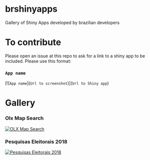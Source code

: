 # brshinyapps
Gallery of Shiny Apps developed by brazilian developers

# To contribute
Please open an issue at this repo to ask for a link to a shiny app to be included. Please use this format:

<!---
[![App name](Url to screenshot)](Url to Shiny app)  
-->

 ### `App name`
[![`App name`](`Url to screenshot`)](`Url to Shiny app`)

# Gallery

### Olx Map Search
[![OLX Map Search](https://i.imgur.com/tSzAmiJ.jpg?1)](https://sillasgonzaga.shinyapps.io/olxshiny2/)  

### Pesquisas Eleitorais 2018
[![Pesquisas Eleitorais 2018](https://i.imgur.com/44G4e5x.jpg?1)](http://pesqele.conre3.org.br/app/)  
